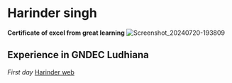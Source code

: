 # Harinder singh 
**Certificate of excel from great learning**
![Screenshot_20240720-193809](https://github.com/user-attachments/assets/0ce61daa-0aee-43ee-bf3b-e6d7e0d9184)
## Experience in GNDEC Ludhiana 
_First day_
[Harinder web](https://24105260.github.io)


